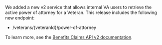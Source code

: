 We added a new v2 service that allows internal VA users to retrieve the active power of attorney for a Veteran. This release includes the following new endpoint:
* /veterans/{veteranId}/power-of-attorney

To learn more, see the [Benefits Claims API v2 documentation](https://developer.va.gov/explore/benefits/docs/claims?version=current).
